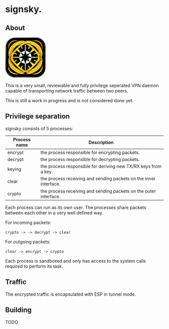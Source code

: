# signsky.

## About

<img src="signsky.png" alt="signsky" width="128px" />

This is a very small, reviewable and fully privilege seperated VPN daemon
capable of transporting network traffic between two peers.

This is still a work in progress and is not considered done yet.

## Privilege separation

signsky consists of 5 processes:

| Process name | Description  |
| ------------ | ------------ |
| encrypt | the process responsible for encrypting packets.
| decrypt | the process responsible for decrypting packets.
| keying | the process responsible for deriving new TX/RX keys from a key.
| clear | the process receiving and sending packets on the inner interface.
| crypto | the process receiving and sending packets on the outer interface.

Each process can run as its own user.
The processes share packets between each other in a very well defined way.

For incoming packets:

```
crypto -> -> decrypt -> clear
```

For outgoing packets:

```
clear -> encrypt -> crypto
```

Each process is sandboxed and only has access to the system calls
required to perform its task.

## Traffic

The encrypted traffic is encapsulated with ESP in tunnel mode.

## Building

TODO
